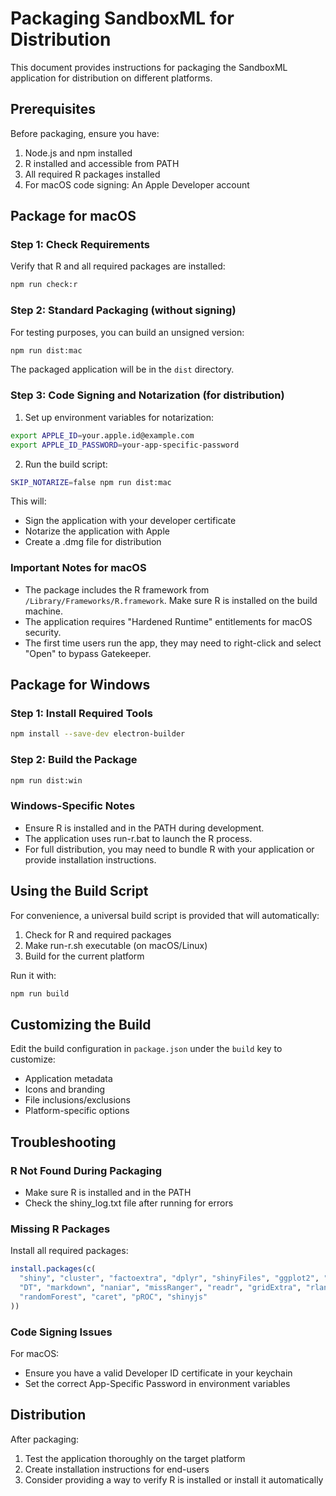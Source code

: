 # Packaging SandboxML for Distribution

This document provides instructions for packaging the SandboxML application for distribution on different platforms.

## Prerequisites

Before packaging, ensure you have:

1. Node.js and npm installed
2. R installed and accessible from PATH
3. All required R packages installed
4. For macOS code signing: An Apple Developer account

## Package for macOS

### Step 1: Check Requirements

Verify that R and all required packages are installed:

```bash
npm run check:r
```

### Step 2: Standard Packaging (without signing)

For testing purposes, you can build an unsigned version:

```bash
npm run dist:mac
```

The packaged application will be in the `dist` directory.

### Step 3: Code Signing and Notarization (for distribution)

1. Set up environment variables for notarization:

```bash
export APPLE_ID=your.apple.id@example.com
export APPLE_ID_PASSWORD=your-app-specific-password
```

2. Run the build script:

```bash
SKIP_NOTARIZE=false npm run dist:mac
```

This will:
- Sign the application with your developer certificate
- Notarize the application with Apple
- Create a .dmg file for distribution

### Important Notes for macOS

- The package includes the R framework from `/Library/Frameworks/R.framework`. Make sure R is installed on the build machine.
- The application requires "Hardened Runtime" entitlements for macOS security.
- The first time users run the app, they may need to right-click and select "Open" to bypass Gatekeeper.

## Package for Windows

### Step 1: Install Required Tools

```bash
npm install --save-dev electron-builder
```

### Step 2: Build the Package

```bash
npm run dist:win
```

### Windows-Specific Notes

- Ensure R is installed and in the PATH during development.
- The application uses run-r.bat to launch the R process.
- For full distribution, you may need to bundle R with your application or provide installation instructions.

## Using the Build Script

For convenience, a universal build script is provided that will automatically:

1. Check for R and required packages
2. Make run-r.sh executable (on macOS/Linux)
3. Build for the current platform

Run it with:

```bash
npm run build
```

## Customizing the Build

Edit the build configuration in `package.json` under the `build` key to customize:

- Application metadata
- Icons and branding
- File inclusions/exclusions
- Platform-specific options

## Troubleshooting

### R Not Found During Packaging

- Make sure R is installed and in the PATH
- Check the shiny_log.txt file after running for errors

### Missing R Packages

Install all required packages:

```r
install.packages(c(
  "shiny", "cluster", "factoextra", "dplyr", "shinyFiles", "ggplot2", "fs",
  "DT", "markdown", "naniar", "missRanger", "readr", "gridExtra", "rlang",
  "randomForest", "caret", "pROC", "shinyjs"
))
```

### Code Signing Issues

For macOS:
- Ensure you have a valid Developer ID certificate in your keychain
- Set the correct App-Specific Password in environment variables

## Distribution

After packaging:

1. Test the application thoroughly on the target platform
2. Create installation instructions for end-users
3. Consider providing a way to verify R is installed or install it automatically 